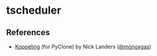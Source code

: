 # tscheduler

## References
- [Koppeling](https://github.com/monoxgas/Koppeling) (for PyClone) by Nick Landers ([@monoxgas](https://twitter.com/monoxgas))